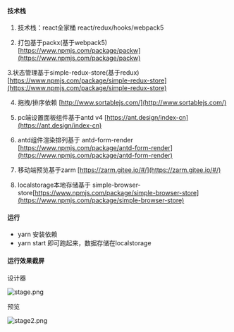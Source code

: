 
#### 技术栈

1. 技术栈：react全家桶 react/redux/hooks/webpack5

2. 打包基于packx(基于webpack5) [https://www.npmjs.com/package/packw](https://www.npmjs.com/package/packw)

3.状态管理基于simple-redux-store(基于redux) [https://www.npmjs.com/package/simple-redux-store](https://www.npmjs.com/package/simple-redux-store)

4. 拖拽/排序依赖 [http://www.sortablejs.com/](http://www.sortablejs.com/)

5. pc端设置面板组件基于antd v4 [https://ant.design/index-cn](https://ant.design/index-cn)

6. antd组件渲染排列基于 antd-form-render [https://www.npmjs.com/package/antd-form-render](https://www.npmjs.com/package/antd-form-render)

7. 移动端预览基于zarm [https://zarm.gitee.io/#/](https://zarm.gitee.io/#/)

8. localstorage本地存储基于 simple-browser-store[https://www.npmjs.com/package/simple-browser-store](https://www.npmjs.com/package/simple-browser-store)

#### 运行
- yarn 安装依赖
- yarn start 即可跑起来，数据存储在localstorage

#### 运行效果截屏

设计器

![stage.png](https://p1-juejin.byteimg.com/tos-cn-i-k3u1fbpfcp/5a9b01d00dc14b6b8cb682738690748a~tplv-k3u1fbpfcp-watermark.image?)


预览


![stage2.png](https://p3-juejin.byteimg.com/tos-cn-i-k3u1fbpfcp/59b6cbb784564dd798d124831562853d~tplv-k3u1fbpfcp-watermark.image?)
